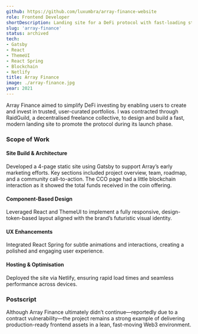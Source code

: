 ```yaml
---
github: https://github.com/luxumbra/array-finance-website
role: Frontend Developer
shortDescription: Landing site for a DeFi protocol with fast-loading static pages.
slug: 'array-finance'
status: archived
tech:
- Gatsby
- React
- ThemeUI
- React Spring
- Blockchain
- Netlify
title: Array Finance
image: ./array-finance.jpg
year: 2021
---
```


Array Finance aimed to simplify DeFi investing by enabling users to create and invest in trusted, user-curated portfolios. I was contracted through RaidGuild, a decentralised freelance collective, to design and build a fast, modern landing site to promote the protocol during its launch phase.

### Scope of Work

#### Site Build & Architecture
Developed a 4-page static site using Gatsby to support Array’s early marketing efforts. Key sections included project overview, team, roadmap, and a community call-to-action. The CCO page had a little blockchain interaction as it showed the total funds received in the coin offering.

#### Component-Based Design
Leveraged React and ThemeUI to implement a fully responsive, design-token-based layout aligned with the brand’s futuristic visual identity.

#### UX Enhancements
Integrated React Spring for subtle animations and interactions, creating a polished and engaging user experience.

#### Hosting & Optimisation
Deployed the site via Netlify, ensuring rapid load times and seamless performance across devices.

### Postscript
Although Array Finance ultimately didn’t continue—reportedly due to a contract vulnerability—the project remains a strong example of delivering production-ready frontend assets in a lean, fast-moving Web3 environment.

